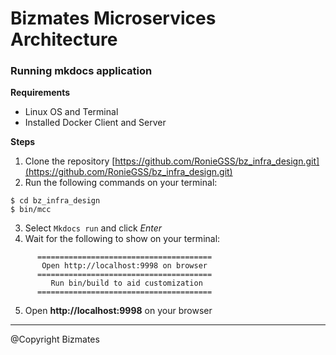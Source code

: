 # Bizmates Microservices Architecture

### Running mkdocs application

**Requirements**
* Linux OS and Terminal
* Installed Docker Client and Server

**Steps**
1. Clone the repository [https://github.com/RonieGSS/bz_infra_design.git](https://github.com/RonieGSS/bz_infra_design.git)
2. Run the following commands on your terminal:
```
$ cd bz_infra_design
$ bin/mcc
```
3. Select `Mkdocs run` and click *Enter*
4. Wait for the following to show on your terminal:
```
	  =======================================
	   Open http://localhost:9998 on browser
	  =======================================
	     Run bin/build to aid customization
	  =======================================
```
5. Open **http://localhost:9998** on your browser

<hr/>
<footer>@Copyright Bizmates</footer>